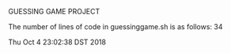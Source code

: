 GUESSING GAME PROJECT
 
The number of lines of code in guessinggame.sh is as follows:
34
 
Thu Oct  4 23:02:38 DST 2018
